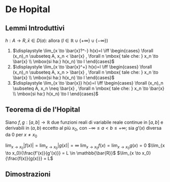 # De Hopital

## Lemmi Introduttivi

$h: A \to R, \bar{x}\in D(a):$ allora $(l \in \mathbb{R} \cup \{+\infty\} \cup \{-\infty\})$  

1. $\displaystyle \lim_{x \to \bar{x}?^-} h(x)=l \iff \begin{cases} \forall (x_n)_n \subseteq A, x_n < \bar{x} , \forall n \mbox{ tale che: } x_n \to \bar{x} \\ \mbox{si ha:} h(x_n) \to l  \end{cases}$
2. $\displaystyle \lim_{x \to \bar{x}^+} h(x)=l \iff \begin{cases} \forall (x_n)_n \subseteq A, x_n > \bar{x} , \forall n \mbox{ tale che: } x_n \to \bar{x} \\ \mbox{si ha:} h(x_n) \to l  \end{cases}$
3. $\displaystyle \lim_{x \to \bar{x}} h(x)=l \iff \begin{cases} \forall (x_n)_n \subseteq A, x_n \neq \bar{x} , \forall n \mbox{ tale che: } x_n \to \bar{x} \\ \mbox{si ha:} h(x_n) \to l  \end{cases}$

## Teorema di de l'Hopital


Siano $f,g: [a,b]\to \mathbb{R}$ due funzioni reali di variabile reale continue in $[a,b]$ e derivabili in $(a,b)$ eccetto al più $x_0$, con $-\infty \le a< b \le +\infty$; sia $g'(x)$ diversa da 0 per $x\neq x_0$ 

$\lim_{x\to x_0}{|f(x)|} = \lim_{x\to x_0}{|g(x)|} = \infty$
$\lim_{x\to x_0}{f(x)} = \lim_{x\to x_0}g(x) = 0$
$\lim_{x \to x_0}{\frac{f'(x)}{g'(x)}} = L \in \mathbb{\bar{R}}$
$\lim_{x \to x_0}{\frac{f(x)}{g(x)}} = L$

## Dimostrazioni
